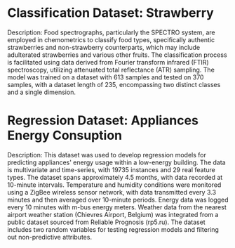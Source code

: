 # Classification Dataset: Strawberry 

Description: Food spectrographs, particularly the SPECTRO system, are employed in chemometrics to classify food types, specifically authentic strawberries and non-strawberry counterparts, which may include adulterated strawberries and various other fruits. The classification process is facilitated using data derived from Fourier transform infrared (FTIR) spectroscopy, utilizing attenuated total reflectance (ATR) sampling. The model was trained on a dataset with 613 samples and tested on 370 samples, with a dataset length of 235, encompassing two distinct classes and a single dimension.

# Regression Dataset: Appliances Energy Consuption 

Description: This dataset was used to develop regression models for predicting appliances' energy usage within a low-energy building. The data is multivariate and time-series, with 19735 instances and 29 real feature types. The dataset spans approximately 4.5 months, with data recorded at 10-minute intervals. Temperature and humidity conditions were monitored using a ZigBee wireless sensor network, with data transmitted every 3.3 minutes and then averaged over 10-minute periods. Energy data was logged every 10 minutes with m-bus energy meters. Weather data from the nearest airport weather station (Chievres Airport, Belgium) was integrated from a public dataset sourced from Reliable Prognosis (rp5.ru). The dataset includes two random variables for testing regression models and filtering out non-predictive attributes.
